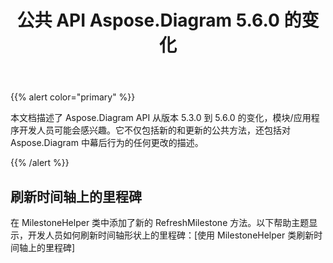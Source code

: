 ﻿---
title: 公共 API Aspose.Diagram 5.6.0 的变化
type: docs
weight: 40
url: /zh/net/public-api-changes-in-aspose-diagram-5-6-0/
---
{{% alert color="primary" %}} 

本文档描述了 Aspose.Diagram API 从版本 5.3.0 到 5.6.0 的变化，模块/应用程序开发人员可能会感兴趣。它不仅包括新的和更新的公共方法，还包括对 Aspose.Diagram 中幕后行为的任何更改的描述。

{{% /alert %}} 
## **刷新时间轴上的里程碑**
在 MilestoneHelper 类中添加了新的 RefreshMilestone 方法。以下帮助主题显示，开发人员如何刷新时间轴形状上的里程碑：[使用 MilestoneHelper 类刷新时间轴上的里程碑]